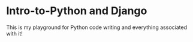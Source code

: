 # Intro-to-Python and Django

This is my playground for Python code writing and everything associated with it!
